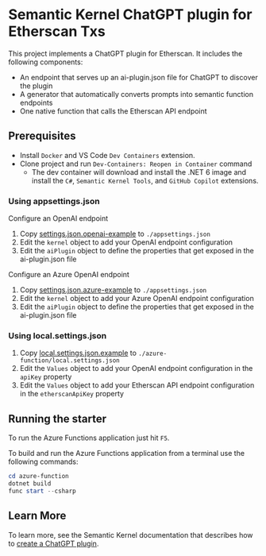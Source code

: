 # Semantic Kernel ChatGPT plugin for Etherscan Txs

This project implements a ChatGPT plugin for Etherscan. It includes the following components:
- An endpoint that serves up an ai-plugin.json file for ChatGPT to discover the plugin
- A generator that automatically converts prompts into semantic function endpoints
- One native function that calls the Etherscan API endpoint

## Prerequisites

- Install `Docker` and VS Code `Dev Containers` extension.
- Clone project and run `Dev-Containers: Reopen in Container` command
  - The dev container will download and install the .NET 6 image and install the `C#`, `Semantic Kernel Tools`, and `GitHub Copilot` extensions.

### Using appsettings.json

Configure an OpenAI endpoint

1. Copy [settings.json.openai-example](./config/appsettings.json.openai-example) to `./appsettings.json`
1. Edit the `kernel` object to add your OpenAI endpoint configuration
1. Edit the `aiPlugin` object to define the properties that get exposed in the ai-plugin.json file

Configure an Azure OpenAI endpoint

1. Copy [settings.json.azure-example](./config/appsettings.json.azure-example) to `./appsettings.json`
1. Edit the `kernel` object to add your Azure OpenAI endpoint configuration
1. Edit the `aiPlugin` object to define the properties that get exposed in the ai-plugin.json file

### Using local.settings.json

1. Copy [local.settings.json.example](./azure-function/local.settings.json.example) to `./azure-function/local.settings.json`
1. Edit the `Values` object to add your OpenAI endpoint configuration in the `apiKey` property
1. Edit the `Values` object to add your Etherscan API endpoint configuration in the `etherscanApiKey` property

## Running the starter

To run the Azure Functions application just hit `F5`.

To build and run the Azure Functions application from a terminal use the following commands:

```powershell
cd azure-function
dotnet build
func start --csharp
```

## Learn More

To learn more, see the Semantic Kernel documentation that describes how to [create a ChatGPT plugin](https://learn.microsoft.com/en-us/semantic-kernel/ai-orchestration/chatgpt-plugins).

